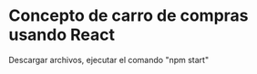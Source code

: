 # Concepto de carro de compras usando React

Descargar archivos, ejecutar el comando "npm start"
 
 
